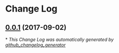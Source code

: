# Change Log

## [0.0.1](https://github.com/coder2000/lms/tree/0.0.1) (2017-09-02)


\* *This Change Log was automatically generated by [github_changelog_generator](https://github.com/skywinder/Github-Changelog-Generator)*
